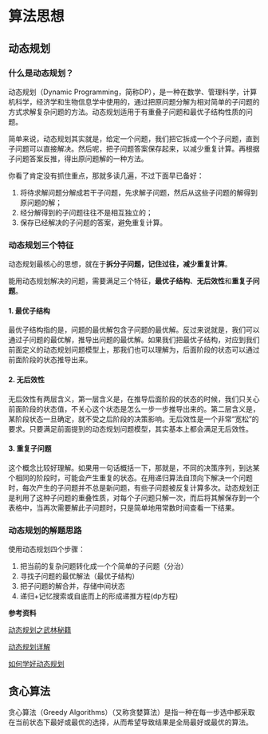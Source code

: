 #  算法思想

##  动态规划

### 什么是动态规划？

动态规划（Dynamic Programming，简称DP），是一种在数学、管理科学，计算机科学，经济学和生物信息学中使用的，通过把原问题分解为相对简单的子问题的方式求解复杂问题的方法。动态规划适用于有重叠子问题和最优子结构性质的问题。

简单来说，动态规划其实就是，给定一个问题，我们把它拆成一个个子问题，直到子问题可以直接解决。然后呢，把子问题答案保存起来，以减少重复计算。再根据子问题答案反推，得出原问题解的一种方法。

你看了肯定没有抓住重点，那就多读几遍，不过下面早已备好：

1. 将待求解问题分解成若干子问题，先求解子问题，然后从这些子问题的解得到原问题的解；
2. 经分解得到的子问题往往不是相互独立的；
3. 保存已经解决的子问题的答案，避免重复计算。

### 动态规划三个特征

动态规划最核心的思想，就在于**拆分子问题，记住过往，减少重复计算**。

能用动态规划解决的问题，需要满足三个特征，**最优子结构**、**无后效性**和**重复子问题**。  

#### 1. 最优子结构

最优子结构指的是，问题的最优解包含子问题的最优解。反过来说就是，我们可以通过子问题的最优解，推导出问题的最优解。如果我们把最优子结构，对应到我们前面定义的动态规划问题模型上，那我们也可以理解为，后面阶段的状态可以通过前面阶段的状态推导出来。

#### 2. 无后效性

无后效性有两层含义，第一层含义是，在推导后面阶段的状态的时候，我们只关心前面阶段的状态值，不关心这个状态是怎么一步一步推导出来的。第二层含义是，某阶段状态一旦确定，就不受之后阶段的决策影响。无后效性是一个非常“宽松”的要求。只要满足前面提到的动态规划问题模型，其实基本上都会满足无后效性。

#### 3. 重复子问题

这个概念比较好理解。如果用一句话概括一下，那就是，不同的决策序列，到达某个相同的阶段时，可能会产生重复的状态。在用递归算法自顶向下解决一个问题时，每次产生的子问题并不总是新问题，有些子问题被反复计算多次。动态规划正是利用了这种子问题的重叠性质，对每个子问题只解一次，而后将其解保存到一个表格中，当再次需要解此子问题时，只是简单地用常数时间查看一下结果。

### 动态规划的解题思路

使用动态规划四个步骤：

1. 把当前的复杂问题转化成一个个简单的子问题（分治）
2. 寻找子问题的最优解法（最优子结构）
3. 把子问题的解合并，存储中间状态
4. 递归+记忆搜索或自底而上的形成递推方程(dp方程)  

**参考资料**

[动态规划之武林秘籍](https://www.cxyxiaowu.com/15903.html)

[动态规划详解](https://juejin.cn/post/6951922898638471181#heading-8)

[如何学好动态规划](https://zhuanlan.zhihu.com/p/78220312)

## 贪心算法

贪心算法（Greedy Algorithms）（又称贪婪算法）是指一种在每一步选中都采取在当前状态下最好或最优的选择，从而希望导致结果是全局最好或最优的算法。  

